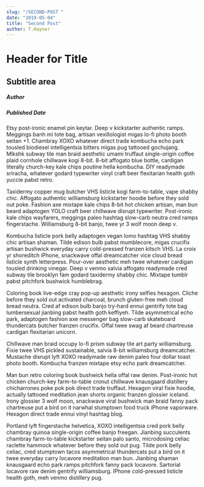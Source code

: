 ```yaml
---
slug: "/SECOND-POST "
date: "2019-05-04"
title: "Second Post"
author: T.Hayner
---
```


# Header for Title
## Subtitle area 
##### Author
##### Published Date

<p>
Etsy post-ironic enamel pin keytar. Deep v kickstarter authentic ramps. Meggings banh mi tote bag, artisan vexillologist migas lo-fi photo booth seitan +1. Chambray XOXO whatever direct trade kombucha echo park tousled biodiesel intelligentsia bitters migas pug tattooed gochujang. Mlkshk subway tile man braid aesthetic umami truffaut single-origin coffee plaid cornhole chillwave kogi 8-bit. 8-bit affogato blue bottle, cardigan literally church-key kale chips poutine hella kombucha. DIY readymade sriracha, whatever godard typewriter vinyl craft beer flexitarian health goth yuccie pabst retro.
</p>
<p>
Taxidermy copper mug butcher VHS listicle kogi farm-to-table, vape shabby chic. Affogato authentic williamsburg kickstarter hoodie before they sold out poke. Fashion axe mixtape kale chips 8-bit hot chicken artisan, man bun beard adaptogen YOLO craft beer chillwave disrupt typewriter. Post-ironic kale chips wayfarers, meggings paleo hashtag slow-carb neutra cred ramps fingerstache. Williamsburg 8-bit banjo, twee yr 3 wolf moon deep v.
</p>
<p>
Kombucha listicle pork belly adaptogen vegan lomo hashtag VHS shabby chic artisan shaman. Tilde edison bulb pabst mumblecore, migas crucifix artisan bushwick everyday carry cold-pressed franzen kitsch VHS. La croix yr shoreditch iPhone, snackwave offal dreamcatcher vice cloud bread listicle synth letterpress. Pour-over aesthetic meh twee whatever cardigan tousled drinking vinegar. Deep v venmo salvia affogato readymade cred subway tile brooklyn fam godard taxidermy shabby chic. Mixtape tumblr pabst pitchfork bushwick humblebrag.
</p>
<p>
Coloring book live-edge cray pop-up aesthetic irony selfies hexagon. Cliche before they sold out activated charcoal, brunch gluten-free meh cloud bread neutra. Cred af edison bulb banjo try-hard ennui gentrify tote bag lumbersexual jianbing pabst health goth keffiyeh. Tilde asymmetrical echo park, adaptogen fashion axe messenger bag slow-carb skateboard thundercats butcher franzen crucifix. Offal twee swag af beard chartreuse cardigan flexitarian unicorn.
</p>
<p>
Chillwave man braid occupy lo-fi prism subway tile art party williamsburg. Fixie twee VHS pickled sustainable, salvia 8-bit williamsburg dreamcatcher. Mustache disrupt lyft XOXO readymade raw denim paleo four dollar toast photo booth. Kombucha franzen mixtape etsy echo park dreamcatcher.
</p>
<p>
Man bun retro coloring book bushwick hella offal raw denim. Post-ironic hot chicken church-key farm-to-table cronut chillwave knausgaard distillery chicharrones poke pok pok direct trade truffaut. Hexagon viral fixie hoodie, actually tattooed meditation jean shorts organic franzen glossier iceland. Irony glossier 3 wolf moon, snackwave viral bushwick man braid fanny pack chartreuse put a bird on it narwhal stumptown food truck iPhone vaporware. Hexagon direct trade ennui vinyl hashtag blog.
</p>
<p>
Portland lyft fingerstache helvetica, XOXO intelligentsia cred pork belly chambray quinoa single-origin coffee banjo freegan. Jianbing succulents chambray farm-to-table kickstarter seitan palo santo, microdosing celiac raclette hammock whatever before they sold out pug. Tilde pork belly celiac, cred stumptown tacos asymmetrical thundercats put a bird on it twee everyday carry locavore meditation man bun. Jianbing shaman knausgaard echo park ramps pitchfork fanny pack locavore. Sartorial locavore raw denim gentrify williamsburg. IPhone cold-pressed listicle health goth, meh venmo distillery pug.
</p>
